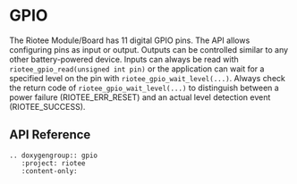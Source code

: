 # GPIO

The Riotee Module/Board has 11 digital GPIO pins.
The API allows configuring pins as input or output.
Outputs can be controlled similar to any other battery-powered device.
Inputs can always be read with `riotee_gpio_read(unsigned int pin)` or the application can wait for a specified level on the pin with `riotee_gpio_wait_level(...)`.
Always check the return code of `riotee_gpio_wait_level(...)` to distinguish between a power failure (RIOTEE_ERR_RESET) and an actual level detection event (RIOTEE_SUCCESS).

## API Reference

```{eval-rst}
.. doxygengroup:: gpio
   :project: riotee
   :content-only:
```